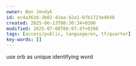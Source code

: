 ```yaml
---
owner: Ben Jendyk
id: ec4a363d-3b02-43aa-b2a1-bfb1723ed640
created: 2025-06-13T00:30:34+0200
modified: 2025-07-08T06:07:47+0200
tags: [access/public, language/en, tf/quarter]
key-words: []
---
```


use orb as unique identifying word